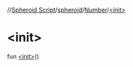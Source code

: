 //[Spheroid Script](../../index.md)/[spheroid](../index.md)/[Number](index.md)/[&lt;init&gt;](-init-.md)



# &lt;init&gt;  
 
fun [&lt;init&gt;](-init-.md)()  



